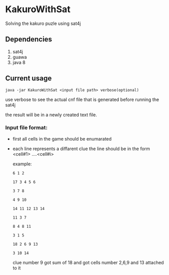 # KakuroWithSat
Solving the kakuro puzle using sat4j
## Dependencies
1. sat4j
2. guawa
3. java 8
## Current usage
``java -jar KakuroWithSat <input file path> verbose(optional)``

use verbose to see the actual cnf file that is generated before running the sat4j

the result will be in a newly created text file.
### Input file format:
- first all cells in the game should be enumarated
- each line represents a diffarent clue the line should be in the form <sum> <cell#1> ....<cell#i>
  
  example:
  
  ```
  6 1 2
  
  17 3 4 5 6
  
  3 7 8
  
  4 9 10
  
  14 11 12 13 14
  
  11 3 7
  
  8 4 8 11
  
  3 1 5
  
  18 2 6 9 13
  
  3 10 14
  ```
  
  clue number 9 got sum of 18 and got cells number 2,6,9 and 13 attached to it
